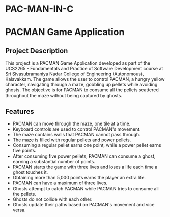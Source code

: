 # PAC-MAN-IN-C
# PACMAN Game Application

## Project Description

This project is a PACMAN Game Application developed as part of the UCS2265 - Fundamentals and Practice of Software Development course at Sri Sivasubramaniya Nadar College of Engineering (Autonomous), Kalavakkam. The game allows the user to control PACMAN, a hungry yellow character, navigating through a maze, gobbling up pellets while avoiding ghosts. The objective is for PACMAN to consume all the pellets scattered throughout the maze without being captured by ghosts.

## Features

- PACMAN can move through the maze, one tile at a time.
- Keyboard controls are used to control PACMAN's movement.
- The maze contains walls that PACMAN cannot pass through.
- The maze is filled with regular pellets and power pellets.
- Consuming a regular pellet earns one point, while a power pellet earns five points.
- After consuming five power pellets, PACMAN can consume a ghost, earning a substantial number of points.
- PACMAN starts the game with three lives and loses a life each time a ghost touches it.
- Obtaining more than 5,000 points earns the player an extra life.
- PACMAN can have a maximum of three lives.
- Ghosts attempt to catch PACMAN while PACMAN tries to consume all the pellets.
- Ghosts do not collide with each other.
- Ghosts update their paths based on PACMAN's movement and vice versa.


